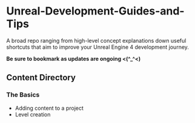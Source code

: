 # Unreal-Development-Guides-and-Tips

A broad repo ranging from high-level concept explanations down useful shortcuts that aim to improve your Unreal Engine 4 development journey.

**Be sure to bookmark as updates are ongoing <(^_^<)**

## Content Directory

### The Basics
*  Adding content to a project
*  Level creation
